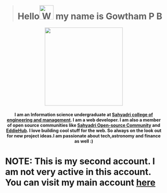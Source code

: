 <!--Thank you for looking at my README file:) -->

><h1 align="center">Hello<img src="https://raw.githubusercontent.com/nixin72/nixin72/master/wave.gif" alt="Waving hand animated gif" height="45px" width="45px"> my name is Gowtham P B</h1>

<div></div><div align="center"><img align="center" src="https://c.tenor.com/UNTqMDwqh1gAAAAM/hello-hi.gif" width="250px"></div>

<h4 align="center">
I am an Information science undergraduate at <a href="https://sahyadri.edu.in/">Sahyadri college of engineering and management</a>. I am a web developer. I am also a member of open source communities like <a href="https://sosc.org.in">Sahyadri Open-source Community</a> and <a href="https://www.eddiehub.org/?r_done=1">EddieHub</a>.
I love building cool stuff for the web. So always on the look out for new project ideas.I am passionate about tech,astronomy and finance as well :)
</h4>


   # NOTE: This is my second account. I am not very active in this account. You can visit my main account [here](https://github.com/GowthamPB)


